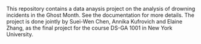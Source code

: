 This repository contains a data anaysis project on the analysis of drowning incidents in the Ghost Month. See the documentation for more details.
The project is done jointly by Suei-Wen Chen, Annika Kufrovich and Elaine Zhang, as the final project for the course DS-GA 1001 in New York University.
